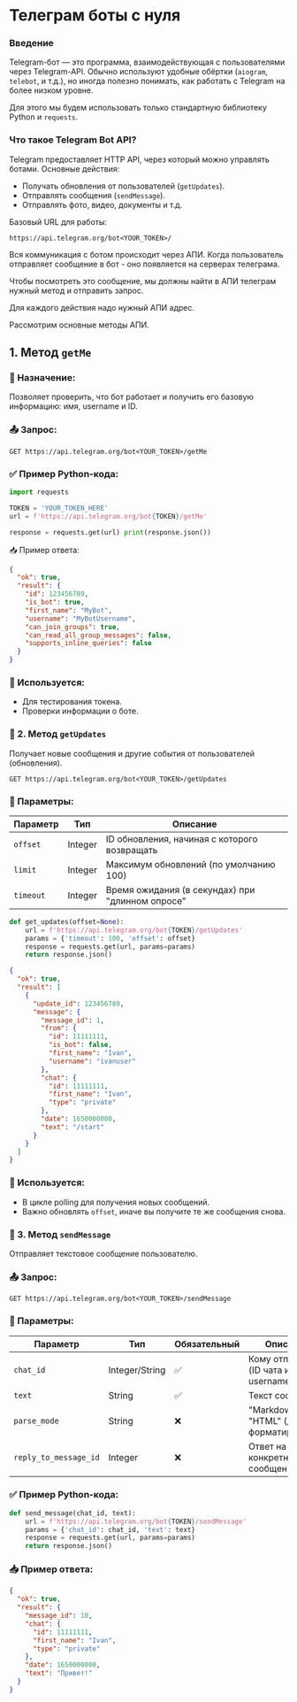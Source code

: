 # Телеграм боты с нуля

### Введение



Telegram-бот — это программа, взаимодействующая с пользователями через Telegram-API. Обычно используют удобные обёртки (`aiogram`, `telebot`, и т.д.), но иногда полезно понимать, как работать с Telegram на более низком уровне.

Для этого мы будем использовать только стандартную библиотеку Python и `requests`.

### Что такое Telegram Bot API?

Telegram предоставляет HTTP API, через который можно управлять ботами. Основные действия:

- Получать обновления от пользователей (`getUpdates`).
- Отправлять сообщения (`sendMessage`).
- Отправлять фото, видео, документы и т.д.

Базовый URL для работы:

```https://api.telegram.org/bot<YOUR_TOKEN>/```

Вся коммуникация с ботом происходит через АПИ. 
Когда пользователь отправляет сообщение в бот - оно появляется на серверах телеграма. 

Чтобы посмотреть это сообщение, мы должны найти в АПИ телеграм нужный метод и отправить запрос. 

Для каждого действия надо нужный АПИ адрес.

Рассмотрим основные методы АПИ. 


## 1. Метод `getMe`

### 📘 Назначение:

Позволяет проверить, что бот работает и получить его базовую информацию: имя, username и ID.

### 📤 Запрос:


```GET https://api.telegram.org/bot<YOUR_TOKEN>/getMe```

### ✅ Пример Python-кода:


```python
import requests  

TOKEN = 'YOUR_TOKEN_HERE' 
url = f'https://api.telegram.org/bot{TOKEN}/getMe'  

response = requests.get(url) print(response.json())
```

📥 Пример ответа:

```json
{
  "ok": true,
  "result": {
    "id": 123456789,
    "is_bot": true,
    "first_name": "MyBot",
    "username": "MyBotUsername",
    "can_join_groups": true,
    "can_read_all_group_messages": false,
    "supports_inline_queries": false
  }
}
```

### 🧠 Используется:

- Для тестирования токена.
- Проверки информации о боте.

### 🔎 2. Метод `getUpdates`

Получает новые сообщения и другие события от пользователей (обновления). 

```GET https://api.telegram.org/bot<YOUR_TOKEN>/getUpdates```

### 🧰 Параметры:

|Параметр|Тип|Описание|
|---|---|---|
|`offset`|Integer|ID обновления, начиная с которого возвращать|
|`limit`|Integer|Максимум обновлений (по умолчанию 100)|
|`timeout`|Integer|Время ожидания (в секундах) при "длинном опросе"|

```python
def get_updates(offset=None):
    url = f'https://api.telegram.org/bot{TOKEN}/getUpdates'
    params = {'timeout': 100, 'offset': offset}
    response = requests.get(url, params=params)
    return response.json()
```

```json
{
  "ok": true,
  "result": [
    {
      "update_id": 123456789,
      "message": {
        "message_id": 1,
        "from": {
          "id": 11111111,
          "is_bot": false,
          "first_name": "Ivan",
          "username": "ivanuser"
        },
        "chat": {
          "id": 11111111,
          "first_name": "Ivan",
          "type": "private"
        },
        "date": 1650000000,
        "text": "/start"
      }
    }
  ]
}
```

### 🧠 Используется:

- В цикле polling для получения новых сообщений.
- Важно обновлять `offset`, иначе вы получите те же сообщения снова.

### 🔎 3. Метод `sendMessage`

Отправляет текстовое сообщение пользователю.

### 📤 Запрос:

```GET https://api.telegram.org/bot<YOUR_TOKEN>/sendMessage```

### 🧰 Параметры:

|Параметр|Тип|Обязательный|Описание|
|---|---|---|---|
|`chat_id`|Integer/String|✅|Кому отправить (ID чата или username)|
|`text`|String|✅|Текст сообщения|
|`parse_mode`|String|❌|"Markdown", "HTML" (для форматирования)|
|`reply_to_message_id`|Integer|❌|Ответ на конкретное сообщение|

### ✅ Пример Python-кода:

```python
def send_message(chat_id, text):
    url = f'https://api.telegram.org/bot{TOKEN}/sendMessage'
    params = {'chat_id': chat_id, 'text': text}
    response = requests.get(url, params=params)
    return response.json()
```

### 📥 Пример ответа:

```json
{
  "ok": true,
  "result": {
    "message_id": 10,
    "chat": {
      "id": 11111111,
      "first_name": "Ivan",
      "type": "private"
    },
    "date": 1650000000,
    "text": "Привет!"
  }
}
```

